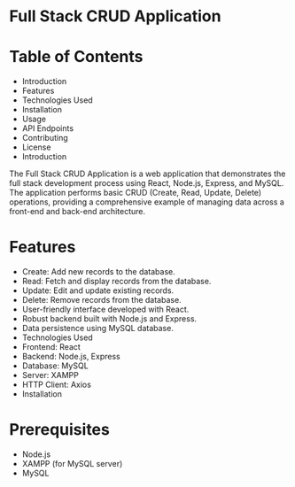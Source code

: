 # Full Stack CRUD Application

# Table of Contents
- Introduction
- Features
- Technologies Used
- Installation
- Usage
- API Endpoints
- Contributing
- License
- Introduction

 The Full Stack CRUD Application is a web application that demonstrates the full stack development process using React, Node.js, Express, and MySQL. The application performs basic CRUD (Create, Read, Update, Delete) operations, providing a comprehensive example of managing data across a front-end and back-end architecture.

# Features
- Create: Add new records to the database.
- Read: Fetch and display records from the database.
- Update: Edit and update existing records.
- Delete: Remove records from the database.
- User-friendly interface developed with React.
- Robust backend built with Node.js and Express.
- Data persistence using MySQL database.
- Technologies Used
- Frontend: React
- Backend: Node.js, Express
- Database: MySQL
- Server: XAMPP
- HTTP Client: Axios
- Installation

# Prerequisites
- Node.js
- XAMPP (for MySQL server)
- MySQL
